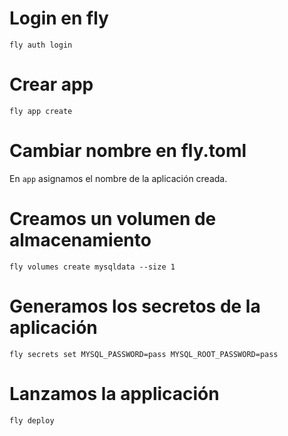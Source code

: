 # Login en fly

```
fly auth login
```

# Crear app

```
fly app create
```

# Cambiar nombre en fly.toml

En `app` asignamos el nombre de la aplicación creada.

# Creamos un volumen de almacenamiento

```
fly volumes create mysqldata --size 1
```

# Generamos los secretos de la aplicación

```
fly secrets set MYSQL_PASSWORD=pass MYSQL_ROOT_PASSWORD=pass
```


# Lanzamos la applicación

```
fly deploy
```
